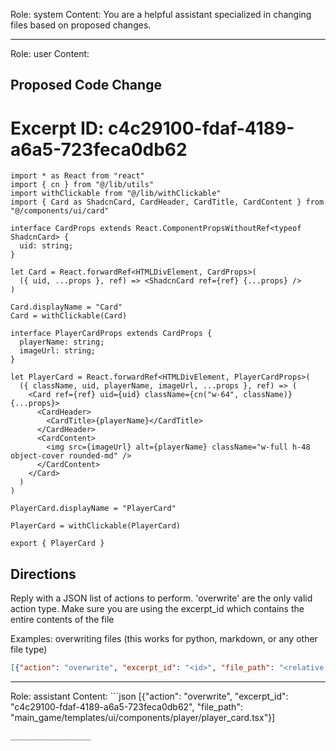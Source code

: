 Role: system
Content: You are a helpful assistant specialized in changing files based on proposed changes.
__________________
Role: user
Content: 
## Proposed Code Change
# Excerpt ID: c4c29100-fdaf-4189-a6a5-723feca0db62
```main_game/templates/ui/components/player/player_card.tsx
import * as React from "react"
import { cn } from "@/lib/utils"
import withClickable from "@/lib/withClickable"
import { Card as ShadcnCard, CardHeader, CardTitle, CardContent } from "@/components/ui/card"

interface CardProps extends React.ComponentPropsWithoutRef<typeof ShadcnCard> {
  uid: string;
}

let Card = React.forwardRef<HTMLDivElement, CardProps>(
  ({ uid, ...props }, ref) => <ShadcnCard ref={ref} {...props} />
)

Card.displayName = "Card"
Card = withClickable(Card)

interface PlayerCardProps extends CardProps {
  playerName: string;
  imageUrl: string;
}

let PlayerCard = React.forwardRef<HTMLDivElement, PlayerCardProps>(
  ({ className, uid, playerName, imageUrl, ...props }, ref) => (
    <Card ref={ref} uid={uid} className={cn("w-64", className)} {...props}>
      <CardHeader>
        <CardTitle>{playerName}</CardTitle>
      </CardHeader>
      <CardContent>
        <img src={imageUrl} alt={playerName} className="w-full h-48 object-cover rounded-md" />
      </CardContent>
    </Card>
  )
)

PlayerCard.displayName = "PlayerCard"

PlayerCard = withClickable(PlayerCard)

export { PlayerCard }
```

## Directions
Reply with a JSON list of actions to perform. 'overwrite' are the only valid action type. 
Make sure you are using the excerpt_id which contains the entire contents of the file

Examples:
overwriting files (this works for python, markdown, or any other file type)
```json output_example1
[{"action": "overwrite", "excerpt_id": "<id>", "file_path": "<relative file path>"}]
```

__________________
Role: assistant
Content: ```json
[{"action": "overwrite", "excerpt_id": "c4c29100-fdaf-4189-a6a5-723feca0db62", "file_path": "main_game/templates/ui/components/player/player_card.tsx"}]
```
__________________
